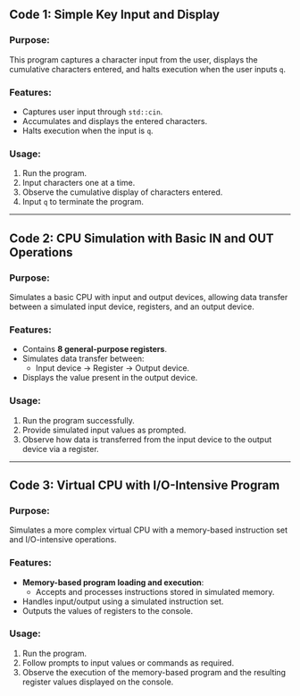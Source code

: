 ## Code 1: Simple Key Input and Display

### Purpose:

This program captures a character input from the user, displays the cumulative characters entered, and halts execution when the user inputs `q`.

### Features:

- Captures user input through `std::cin`.
- Accumulates and displays the entered characters.
- Halts execution when the input is `q`.

### Usage:

1. Run the program.
2. Input characters one at a time.
3. Observe the cumulative display of characters entered.
4. Input `q` to terminate the program.

---

## Code 2: CPU Simulation with Basic IN and OUT Operations

### Purpose:

Simulates a basic CPU with input and output devices, allowing data transfer between a simulated input device, registers, and an output device.

### Features:

- Contains **8 general-purpose registers**.
- Simulates data transfer between:
  - Input device → Register → Output device.
- Displays the value present in the output device.

### Usage:

1. Run the program successfully.
2. Provide simulated input values as prompted.
3. Observe how data is transferred from the input device to the output device via a register.

---

## Code 3: Virtual CPU with I/O-Intensive Program

### Purpose:

Simulates a more complex virtual CPU with a memory-based instruction set and I/O-intensive operations.

### Features:

- **Memory-based program loading and execution**:
  - Accepts and processes instructions stored in simulated memory.
- Handles input/output using a simulated instruction set.
- Outputs the values of registers to the console.

### Usage:

1. Run the program.
2. Follow prompts to input values or commands as required.
3. Observe the execution of the memory-based program and the resulting register values displayed on the console.
